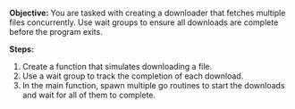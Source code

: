 **Objective:**
You are tasked with creating a downloader that fetches multiple files concurrently. Use wait groups to ensure all downloads are complete before the program exits.

**Steps:**

1. Create a function that simulates downloading a file.
2. Use a wait group to track the completion of each download.
3. In the main function, spawn multiple go routines to start the downloads and wait for all of them to complete.